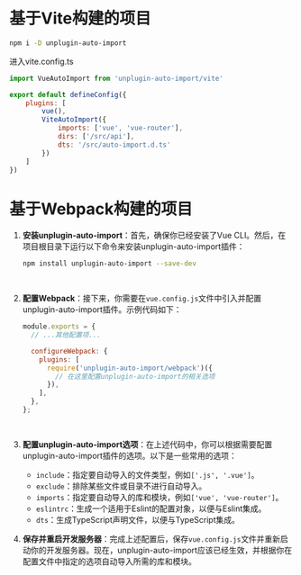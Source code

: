 # 基于Vite构建的项目

```bash
npm i -D unplugin-auto-import
```

进入vite.config.ts

```javascript
import VueAutoImport from 'unplugin-auto-import/vite'

export default defineConfig({
    plugins: [
        vue(),
        ViteAutoImport({
            imports: ['vue', 'vue-router'],
            dirs: ['/src/api'],
            dts: '/src/auto-import.d.ts'
        })
    ]
})
```

# 基于Webpack构建的项目

1. **安装unplugin-auto-import**：首先，确保你已经安装了Vue CLI。然后，在项目根目录下运行以下命令来安装unplugin-auto-import插件：

   ```bash
   npm install unplugin-auto-import --save-dev
   
       
   ```

2. **配置Webpack**：接下来，你需要在`vue.config.js`文件中引入并配置unplugin-auto-import插件。示例代码如下：

   ```javascript
   module.exports = {
     // ...其他配置项...
   
     configureWebpack: {
       plugins: [
         require('unplugin-auto-import/webpack')({
           // 在这里配置unplugin-auto-import的相关选项
         }),
       ],
     },
   };
   
       
   ```

3. **配置unplugin-auto-import选项**：在上述代码中，你可以根据需要配置unplugin-auto-import插件的选项。以下是一些常用的选项：

   - `include`：指定要自动导入的文件类型，例如`['.js', '.vue']`。
   - `exclude`：排除某些文件或目录不进行自动导入。
   - `imports`：指定要自动导入的库和模块，例如`['vue', 'vue-router']`。
   - `eslintrc`：生成一个适用于Eslint的配置对象，以便与Eslint集成。
   - `dts`：生成TypeScript声明文件，以便与TypeScript集成。

4. **保存并重启开发服务器**：完成上述配置后，保存`vue.config.js`文件并重新启动你的开发服务器。现在，unplugin-auto-import应该已经生效，并根据你在配置文件中指定的选项自动导入所需的库和模块。